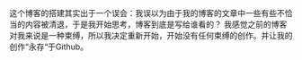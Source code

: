 这个博客的搭建其实出于一个误会：我误以为由于我的博客的文章中一些有些不恰当的内容被清退，于是我开始思考，博客到底是写给谁看的？
我感觉之前的博客对我来说是一种束缚，所以我决定重新开始，开始没有任何束缚的创作。并让我的创作“永存“于Github。